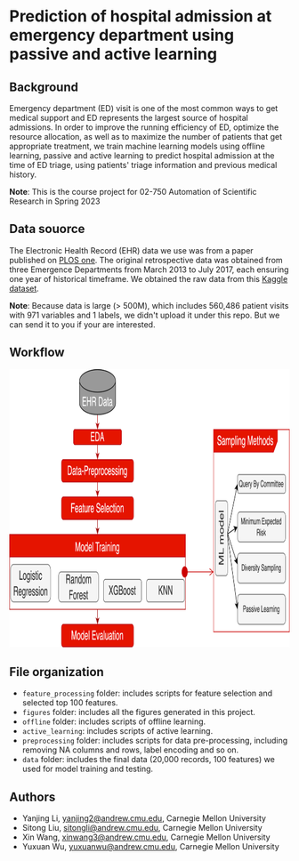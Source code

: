 # Prediction of hospital admission at emergency department using passive and active learning


## Background
Emergency department (ED) visit is one of the most common ways to get medical support and ED represents the largest source of hospital admissions. In order to improve the running efficiency of ED, optimize the resource allocation, as well as to maximize the number of patients that get appropriate treatment, we train machine learning models using offline learning, passive and active learning to predict hospital admission at the time of ED triage, using patients' triage information and previous medical history.

**Note**: This is the course project for 02-750 Automation of Scientific Research in Spring 2023


## Data souorce
The Electronic Health Record (EHR) data we use was from a paper published on [PLOS one](https://doi.org/10.1371/journal.pone.0201016). The original retrospective data was obtained from three Emergence Departments from March 2013 to July 2017, each ensuring one year of historical timeframe. We obtained the raw data from this [Kaggle dataset](https://www.kaggle.com/maalona/hospital-triage-and-patient-history-data). 

**Note**: Because data is large (> 500M), which includes 560,486 patient visits with 971 variables and 1 labels, we didn't upload it under this repo. But we can send it to you if your are interested.


## Workflow

<p align="center">
    <img src="https://github.com/yuxuanwu17/Automation_Final_Project/blob/main/figures/workflow.png" height="500" width="700" alt = "workflow"/>
</p>


## File organization

* `feature_processing` folder: includes scripts for feature selection and selected top 100 features.
* `figures` folder: includes all the figures generated in this project.
* `offline` folder: includes scripts of offline learning.
* `active_learning`: includes scripts of active learning.
* `preprocessing` folder: includes scripts for data pre-processing, including removing NA columns and rows, label encoding and so on.
* `data` folder: includes the final data (20,000 records, 100 features) we used for model training and testing.


## Authors
* Yanjing Li, yanjing2@andrew.cmu.edu, Carnegie Mellon University
* Sitong Liu, sitongli@andrew.cmu.edu, Carnegie Mellon University
* Xin Wang, xinwang3@andrew.cmu.edu, Carnegie Mellon University
* Yuxuan Wu, yuxuanwu@andrew.cmu.edu, Carnegie Mellon University

